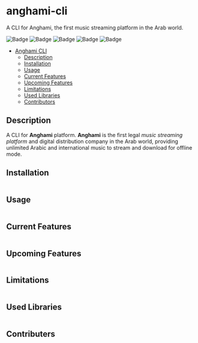 # anghami-cli

A CLI for Anghami, the first music streaming platform in the Arab world.

![Badge](https://img.shields.io/badge/Python-3776AB?style=for-the-badge&logo=python&logoColor=white)
![Badge](https://img.shields.io/github/repo-size/Abdelrahman0W/anghami-cli?style=for-the-badge)
![Badge](https://img.shields.io/github/last-commit/Abdelrahman0W/anghami-cli?style=for-the-badge)
![Badge](https://img.shields.io/github/contributors/Abdelrahman0W/anghami-cli?style=for-the-badge)
![Badge](https://img.shields.io/github/all-contributors/Abdelrahman0W/anghami-cli?style=for-the-badge)

- [Anghami CLI](#anghami-cli)
  - [Description](#description)
  - [Installation](#installation)
  - [Usage](#usage)
  - [Current Features](#current)
  - [Upcoming Features](#upcoming)
  - [Limitations](#limitations)
  - [Used Libraries](#libraries)
  - [Contributors](#contributors)

## Description

A CLI for **Anghami** platform. **Anghami** is the first legal *music streaming platform* and digital distribution company in the Arab world, providing unlimited Arabic and international music to stream and download for offline mode.

## Installation

```
```

## Usage

```
```

## Current Features

```
```

## Upcoming Features

```
```

## Limitations

```
```

## Used Libraries

```
```

## Contributers

```
```
